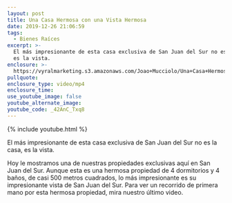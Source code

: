 ```yaml
---
layout: post
title: Una Casa Hermosa con una Vista Hermosa
date: 2019-12-26 21:06:59
tags:
  - Bienes Raíces
excerpt: >-
  El más impresionante de esta casa exclusiva de San Juan del Sur no es la casa,
  es la vista.
enclosure: >-
  https://vyralmarketing.s3.amazonaws.com/Joao+Mucciolo/Una+Casa+Hermosa+con+una+Vista+Hermosa.mp4
pullquote:
enclosure_type: video/mp4
enclosure_time:
use_youtube_image: false
youtube_alternate_image:
youtube_code: _42AnC_Txq8
---
```


{% include youtube.html %}

El m&aacute;s impresionante de esta casa exclusiva de San Juan del Sur no es la casa, es la vista.

Hoy le mostramos una de nuestras propiedades exclusivas aqu&iacute; en San Juan del Sur. Aunque esta es una hermosa propiedad de 4 dormitorios y 4 ba&ntilde;os, de casi 500 metros cuadrados, lo m&aacute;s impresionante es su impresionante vista de San Juan del Sur. Para ver un recorrido de primera mano por esta hermosa propiedad, mira nuestro &uacute;ltimo video.